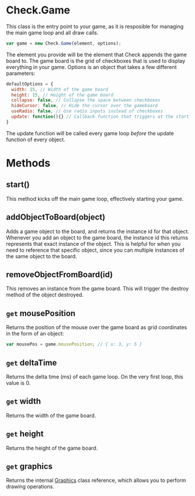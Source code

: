 # Check.Game

This class is the entry point to your game, as it is resposible for managing the main game loop and all draw calls.

```javascript
var game = new Check.Game(element, options);
```

The element you provide will be the element that Check appends the game board to. The game board is the grid of checkboxes that is used to display everything in your game. Options is an object that takes a few different parameters:

```javascript
defaultOptions = {
  width: 15, // Width of the game board
  height: 15, // Height of the game board
  collapse: false, // Collapse the space between checkboxes
  hideCursor: false, // Hide the cursor over the gameboard
  useRadio: false, // Use radio inputs instead of checkboxes
  update: function(){} // Callback function that triggers at the start of every game loop.
}
```

The update function will be called every game loop *before* the update function of every object.

# Methods

## start()
This method kicks off the main game loop, effectively starting your game.

## addObjectToBoard(object)
Adds a game object to the board, and returns the instance id for that object. Whenever you add an object to the game board, the instance id this returns represents that exact instance of the object. This is helpful for when you need to reference that specific object, since you can multiple instances of the same object to the board.

## removeObjectFromBoard(id)
This removes an instance from the game board. This will trigger the destroy method of the object destroyed.

## `get` mousePosition
Returns the position of the mouse over the game board as grid coordinates in the form of an object:

```javascript
var mousePos = game.mousePosition; // { x: 3, y: 5 }
```

## `get` deltaTime
Returns the delta time (ms) of each game loop. On the very first loop, this value is 0.

## `get` width
Returns the width of the game board.

## `get` height
Returns the height of the game board.

## `get` graphics
Returns the internal [Graphics](/api/classes/graphics.md) class reference, which allows you to perform drawing operations.